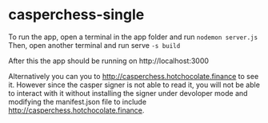 # casperchess-single

To run the app, open a terminal in the app folder and run ```nodemon server.js```
Then, open another terminal and run serve ```-s build```

After this the app should be running on http://localhost:3000

Alternatively you can you to http://casperchess.hotchocolate.finance to see it. However since the casper signer is not able to read it, you will not be able to interact with it without installing the signer under devoloper mode and modifying the manifest.json file to include http://casperchess.hotchocolate.finance.
